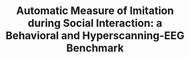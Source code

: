 ---
layout: publications
title: "Automatic Measure of Imitation during Social Interaction: a Behavioral and Hyperscanning-EEG Benchmark"
authors: Emilie Delaherche, Guillaume Dumas, Jacqueline Nadel, Mohamed Chetouani
publication: Pattern Recognition Letters
year: 2014
link: http://www.sciencedirect.com/science/article/pii/S0167865514002554
type: "Journal Paper" # "Journal Paper", Preprint, "Book:Chapter", Comment, "Poster:Conference"
category: # "Opinion:Perspectives", Review, Computational, Social Cognitive and Affective Neuroscience, Experimental
- Computational
- Experimental
filename: 2014.02.27_E.Delaherche #MM.DD.YYYY_F.Author
---